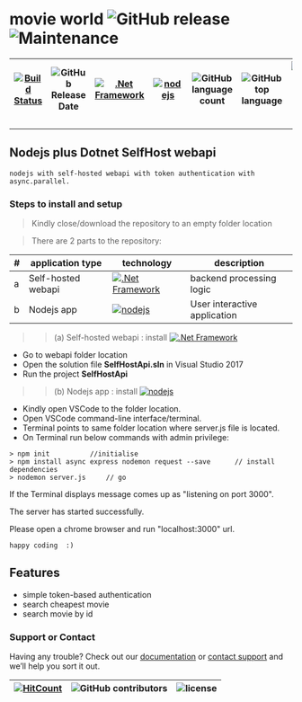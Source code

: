 # movie world  ![GitHub release](https://img.shields.io/github/release/ajeetx/movie.svg?style=for-the-badge) ![Maintenance](https://img.shields.io/maintenance/yes/2018.svg?style=for-the-badge)

[![Build Status](https://travis-ci.org/AJEETX/movie.svg?branch=master)](https://travis-ci.org/AJEETX/movie) |![GitHub Release Date](https://img.shields.io/github/release-date/ajeetx/movie.svg)| [![.Net Framework](https://img.shields.io/badge/DotNet-4.5-blue.svg?style=plastic)](https://www.microsoft.com/en-au/download/details.aspx?id=30653)| [![nodejs](https://img.shields.io/badge/Node-js-blue.svg?style=plastic)](https://nodejs.org/en/) | ![GitHub language count](https://img.shields.io/github/languages/count/ajeetx/movie.svg) | ![GitHub top language](https://img.shields.io/github/languages/top/ajeetx/movie.svg) |![GitHub repo size in bytes](https://img.shields.io/github/repo-size/ajeetx/movie.svg) 
| ---          | ---        | ---      | ---  | ---        | --- | --- | 

---------------------------------------
##  Nodejs plus Dotnet SelfHost webapi

```
nodejs with self-hosted webapi with token authentication with async.parallel.   
```
### Steps to install and setup

> Kindly close/download the repository to an empty folder location

> There are 2 parts to the repository: 
> 
| # | application type | technology | description |
| --- | --- | ---| ---|
| a | Self-hosted webapi | [![.Net Framework](https://img.shields.io/badge/DotNet-4.5-blue.svg?style=plastic)](https://www.microsoft.com/en-au/download/details.aspx?id=30653) |  backend processing logic|
|b| Nodejs app  | [![nodejs](https://img.shields.io/badge/Node-js-blue.svg?style=plastic)](https://nodejs.org/en/)| User interactive application |


> > (a) Self-hosted webapi : 	install [![.Net Framework](https://img.shields.io/badge/DotNet-4.5-blue.svg?style=plastic)](https://www.microsoft.com/en-au/download/details.aspx?id=30653)

-	Go to  webapi folder location
-	Open the solution file **SelfHostApi.sln** in Visual Studio 2017 
-	Run the project **SelfHostApi**

> > (b) Nodejs app : install  [![nodejs](https://img.shields.io/badge/Node-js-blue.svg?style=plastic)](https://nodejs.org/en/)

-  Kindly open VSCode to the folder location.
-	 Open VSCode command-line interface/terminal.
-	 Terminal points to same folder location where server.js file is located.
-	 On Terminal run below commands with admin privilege: 
```
> npm init          //initialise 
> npm install async express nodemon request --save      // install dependencies
> nodemon server.js     // go
```
If the Terminal displays message comes up as "listening on port 3000".

The server has started successfully. 

Please open a chrome browser and run "localhost:3000" url.
```
happy coding  :)
```
## Features
-	simple token-based authentication
-	search cheapest movie
-	search movie by id 

### Support or Contact

Having any trouble? Check out our [documentation](https://github.com/AJEETX/movie/blob/master/README.md) or [contact support](mailto:ajeetkumar@email.com) and we’ll help you sort it out.


[![HitCount](http://hits.dwyl.io/ajeetx/movie/projects/2.svg)](http://hits.dwyl.io/ajeetx/movie/projects/2) | ![GitHub contributors](https://img.shields.io/github/contributors/ajeetx/movie.svg?style=plastic)|![license](https://img.shields.io/github/license/ajeetx/movie.svg?style=plastic)|
 | --- | --- | ---|


